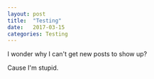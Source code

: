 ```yaml
---
layout: post
title:  "Testing"
date:   2017-03-15
categories: Testing
---
```


I wonder why I can't get new posts to show up?

Cause I'm stupid.
